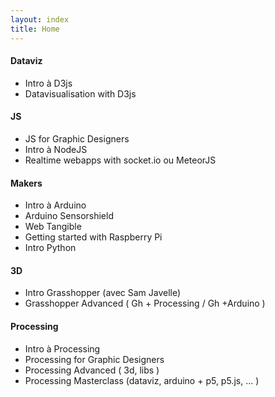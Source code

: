 ```yaml
---
layout: index
title: Home
---
```


#### Dataviz

* Intro à D3js
* Datavisualisation with D3js

#### JS

* JS for Graphic Designers
* Intro à NodeJS
* Realtime webapps with socket.io  ou MeteorJS

#### Makers

* Intro à Arduino
* Arduino Sensorshield
* Web Tangible
* Getting started with Raspberry Pi
* Intro Python

#### 3D

* Intro Grasshopper (avec Sam Javelle)
* Grasshopper Advanced ( Gh + Processing / Gh +Arduino )

#### Processing

* Intro à Processing
* Processing for Graphic Designers
* Processing Advanced ( 3d, libs )
* Processing Masterclass (dataviz, arduino + p5, p5.js, ... )
